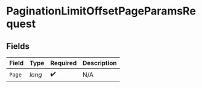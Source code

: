 # PaginationLimitOffsetPageParamsRequest


## Fields

| Field              | Type               | Required           | Description        |
| ------------------ | ------------------ | ------------------ | ------------------ |
| `Page`             | *long*             | :heavy_check_mark: | N/A                |